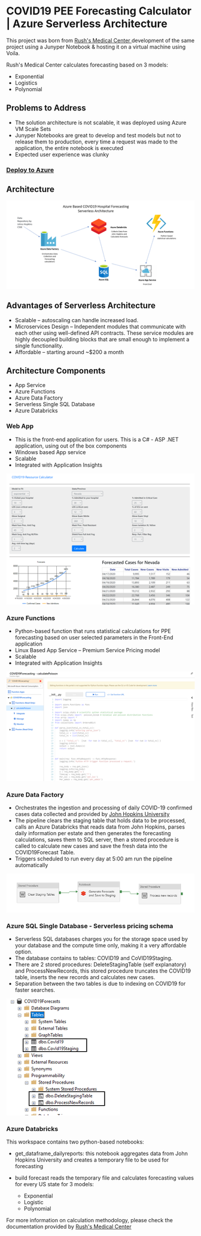 # COVID19 PEE Forecasting Calculator | Azure Serverless Architecture

This project was born from <a href="https://webalyticos.home.blog/2020/03/24/covd19forecast/" target="_blank"> Rush's Medical Center </a> development of the same project using a Junyper Notebook & hosting it on a virtual machine using Voila.

Rush's Medical Center calculates forecasting based on 3 models:

* Exponential
* Logistics
* Polynomial

## Problems to Address

* The solution architecture is not scalable, it was deployed using Azure VM Scale Sets
* Junyper Notebooks are great to develop and test models but not to release them to production, every time a request was made to the application, the entire notebook is executed
* Expected user experience was clunky


### [Deploy to Azure](deploy/deploy.md) 

## Architecture

![](media/architecture.png)

## Advantages of Serverless Architecture

* Scalable – autoscaling can handle increased load.
* Microservices Design – Independent modules that communicate with each other using well-defined API contracts. These service modules are highly decoupled building blocks that are small enough to implement a single functionality.
* Affordable – starting around ~$200 a month

## Architecture Components

* App Service
* Azure Functions
* Azure Data Factory
* Serverless Single SQL Database
* Azure Databricks

### Web App

* This is the front-end application for users. This is a C# - ASP .NET application, using out of the box components
* Windows based App service
* Scalable
* Integrated with Application Insights

![](media/frontend.png)

### Azure Functions

* Python-based function that runs statistical calculations for PPE forecasting based on user selected parameters in the Front-End application
* Linux Based App Service – Premium Service Pricing model
* Scalable
* Integrated with Application Insights

![](media/functions.png)

### Azure Data Factory

* Orchestrates the ingestion and processing of daily COVID-19 confirmed cases data collected and provided by [John Hopkins University](https://raw.githubusercontent.com/CSSEGISandData/COVID-19/master/csse_covid_19_data/csse_covid_19_daily_reports/)
* The pipeline clears the staging table that holds data to be processed, calls an Azure Databricks that reads data from John Hopkins, parses daily information per estate and then generates the forecasting calculations, saves them to SQL server, then a stored procedure is called to calculate new cases and save the fresh data into the COVID19Forecast Table.
* Triggers scheduled to run every day at 5:00 am run the pipeline automatically

![](media/pipeline.png)

### Azure SQL Single Database - Serverless pricing schema

* Serverless SQL databases charges you for the storage space used by your database and the compute time only, making it a very affordable option.
* The database contains to tables: COVID19 and CoVID19Staging. 
* There are 2 stored procedures: DeleteStagingTable (self explanatory) and ProcessNewRecords, this stored procedure truncates the COVID19 table, inserts the new records and calculates new cases.
* Separation between the two tables is due to indexing on COVID19 for faster searches.

![](media/databaseschema.png)

### Azure Databricks

This workspace contains two python-based notebooks:

* get_dataframe_dailyreports: this notebook aggregates data from John Hopkins University and creates a temporary file to be used for forecasting

* build forecast reads the temporary file and calculates forecasting values for every US state for 3 models:
   * Exponential
   * Logistic
   * Polynomial
   
 For more information on calculation methodology, please check the documentation provided by <a href="https://webalyticos.home.blog/2020/03/24/covd19forecast/" target="_blank"> Rush's Medical Center </a> 
